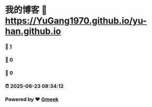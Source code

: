 # 我的博客 :link: https://YuGang1970.github.io/yu-han.github.io 
### :page_facing_up: [1](https://YuGang1970.github.io/yu-han.github.io/tag.html) 
### :speech_balloon: 0 
### :hibiscus: 0 
### :alarm_clock: 2025-06-23 08:34:12 
### Powered by :heart: [Gmeek](https://github.com/Meekdai/Gmeek)
